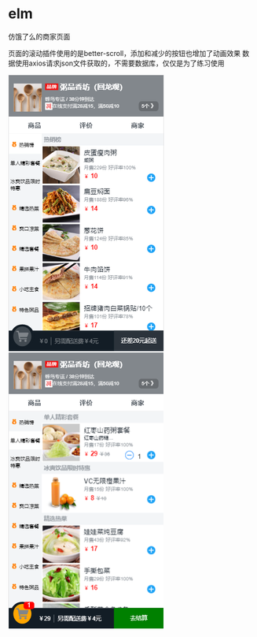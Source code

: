 # elm
仿饿了么的商家页面

页面的滚动插件使用的是better-scroll，添加和减少的按钮也增加了动画效果
数据使用axios请求json文件获取的，不需要数据库，仅仅是为了练习使用

![image](https://github.com/catwatermelon/elm/blob/master/images/QQ截图20190819162337.png)
![iamge](https://github.com/catwatermelon/elm/blob/master/images/QQ截图20190819163225.png)
